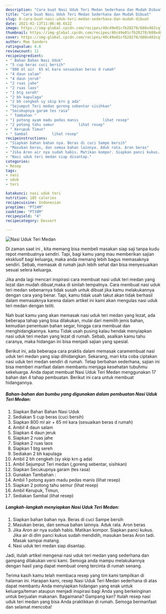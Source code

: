 ```yaml
---
description: "Cara buat Nasi Uduk Teri Medan Sederhana dan Mudah Dibuat"
title: "Cara buat Nasi Uduk Teri Medan Sederhana dan Mudah Dibuat"
slug: 0-cara-buat-nasi-uduk-teri-medan-sederhana-dan-mudah-dibuat
date: 2021-02-13T11:06:46.652Z
image: https://img-global.cpcdn.com/recipes/40c49e01cfb28278/680x482cq70/nasi-uduk-teri-medan-foto-resep-utama.jpg
thumbnail: https://img-global.cpcdn.com/recipes/40c49e01cfb28278/680x482cq70/nasi-uduk-teri-medan-foto-resep-utama.jpg
cover: https://img-global.cpcdn.com/recipes/40c49e01cfb28278/680x482cq70/nasi-uduk-teri-medan-foto-resep-utama.jpg
author: Mae Sanders
ratingvalue: 4.6
reviewcount: 11
recipeingredient:
- " Bahan Bahan Nasi Uduk"
- "5 cup beras cuci bersih"
- "800 ml air  65 ml kara sesuaikan beras d rumah"
- "4 daun salam"
- "4 daun jeruk"
- "2 ruas jahe"
- "2 ruas laos"
- "1 btg sereh"
- "2 bh kapulaga"
- "2 bh cengkeh sy skip krn g ada"
- "Sejumput Teri medan goreng sebentar sisihkan"
- "Secukupnya garam tes rasa"
- " Tambahan "
- "1 potong ayam madu pedas manis           lihat resep"
- "2 potong tahu semur           lihat resep"
- " Kerupuk Timun"
- " Sambal           lihat resep"
recipeinstructions:
- "Siapkan bahan bahan nya. Beras di cuci Sampe bersih"
- "Masukan beras, dan semua bahan lainnya. Aduk rata. Aron beras"
- "Jika Aron air nya sudah habis. Matikan kompor. Siapkan panci kukus. Jika air di dlm panci kukus sudah mendidih, masukan beras Aron tadi. Masak sampai matang."
- "Nasi uduk teri medan siap disantap."
categories:
- Resep
tags:
- nasi
- uduk
- teri

katakunci: nasi uduk teri 
nutrition: 185 calories
recipecuisine: Indonesian
preptime: "PT24M"
cooktime: "PT38M"
recipeyield: "4"
recipecategory: Dessert

---
```



![Nasi Uduk Teri Medan](https://img-global.cpcdn.com/recipes/40c49e01cfb28278/680x482cq70/nasi-uduk-teri-medan-foto-resep-utama.jpg)

Di zaman  saat ini , kita memang bisa membeli masakan siap saji tanpa kudu repot membuatnya sendiri. Tapi, bagi kamu yang mau memberikan sajian eksklusif bagi keluarga, maka anda memang lebih bagus memasaknya sendiri. Sebab, memasak di rumah jauh lebih sehat dan bisa menyesuaikan sesuai selera keluarga.

Jika anda lagi mencari inspirasi cara membuat nasi uduk teri medan yang lezat dan mudah dibuat,maka di sinilah tempatnya. Cara membuat nasi uduk teri medan  sebenarnya tidak susah untuk dibuat jika kamu melakukannya dengan cara yang benar. Tapi, kamu tidak usah takut akan tidak berhasil dalam memasaknya 
karena dalam artikel ini kami akan mengulas nasi uduk teri medan dengan teliti.  



Nah buat kamu yang akan memasak nasi uduk teri medan yang lezat, ada beberapa tahap yang bisa dilakukan, mulai dari memilih jenis bahan, kemudian penentuan bahan segar, hingga cara membuat dan menghidangkannya. kamu Tidak usah pusing kalau hendak menyiapkan nasi uduk teri medan yang lezat di rumah. Sebab, asalkan kamu  tahu caranya, maka hidangan ini bisa menjadi sajian yang spesial.

Berikut ini, ada beberapa cara praktis  dalam memasak caramembuat nasi uduk teri medan yang siap dihidangkan. Sekarang, mari kita coba ciptakan nasi uduk teri medan sendiri di rumah. Tetap berbahan sederhana, sajian ini bisa memberi manfaat dalam membantu menjaga kesehatan tubuhmu sekeluarga. Anda dapat membuat Nasi Uduk Teri Medan menggunakan 17 bahan dan 4 tahap pembuatan. Berikut ini cara untuk membuat hidangannya.

<!--inarticleads1-->

##### Bahan-bahan dan bumbu yang digunakan dalam pembuatan Nasi Uduk Teri Medan:

1. Siapkan  Bahan Bahan Nasi Uduk
1. Sediakan 5 cup beras (cuci bersih)
1. Siapkan 800 ml air + 65 ml kara (sesuaikan beras d rumah)
1. Ambil 4 daun salam
1. Siapkan 4 daun jeruk
1. Siapkan 2 ruas jahe
1. Siapkan 2 ruas laos
1. Siapkan 1 btg sereh
1. Sediakan 2 bh kapulaga
1. Ambil 2 bh cengkeh (sy skip krn g ada)
1. Ambil Sejumput Teri medan (,goreng sebentar, sisihkan)
1. Siapkan Secukupnya garam (tes rasa)
1. Gunakan  Tambahan :
1. Ambil 1 potong ayam madu pedas manis           (lihat resep)
1. Siapkan 2 potong tahu semur           (lihat resep)
1. Ambil  Kerupuk, Timun,
1. Sediakan  Sambal           (lihat resep)




<!--inarticleads2-->

##### Langkah-langkah menyiapkan Nasi Uduk Teri Medan:

1. Siapkan bahan bahan nya. Beras di cuci Sampe bersih
1. Masukan beras, dan semua bahan lainnya. Aduk rata. Aron beras
1. Jika Aron air nya sudah habis. Matikan kompor. Siapkan panci kukus. Jika air di dlm panci kukus sudah mendidih, masukan beras Aron tadi. Masak sampai matang.
1. Nasi uduk teri medan siap disantap.




Jadi, itulah artikel mengenai  nasi uduk teri medan  yang sederhana dan gampang dilakukan versi kami. Semoga anda mampu melakukannya dengan hasil yang dapat membuat oreng tercinta di rumah senang. 

Terima kasih kamu telah membaca resep yang tim kami tampilkan di halaman ini. Harapan kami, resep  Nasi Uduk Teri Medan sederhana di atas dapat membantu Anda menyiapkan hidangan yang enak untuk keluarga/teman ataupun menjadi inspirasi bagi Anda yang berkeinginan untuk berjualan makanan. Bagaimana? Gampang kan? Itulah resep nasi uduk teri medan yang bisa Anda praktikkan di rumah. Semoga bermanfaat dan selamat mencoba!

